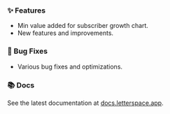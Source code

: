 ### ✨ Features

- Min value added for subscriber growth chart.
- New features and improvements.

### 🐛 Bug Fixes

- Various bug fixes and optimizations.

### 📚 Docs

See the latest documentation at [docs.letterspace.app](https://docs.letterspace.app).
